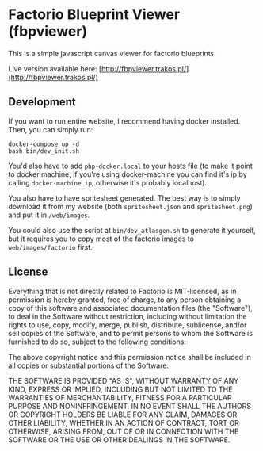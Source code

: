 # Factorio Blueprint Viewer (fbpviewer)

This is a simple javascript canvas viewer for factorio blueprints.

Live version available here: [http://fbpviewer.trakos.pl/](http://fbpviewer.trakos.pl/)


## Development

If you want to run entire website, I recommend having docker installed. Then, you can simply run:

```
docker-compose up -d
bash bin/dev_init.sh
```

You'd also have to add `php-docker.local` to your hosts file (to make it point to docker machine, if you're using docker-machine you can find it's ip by calling `docker-machine ip`, otherwise it's probably localhost).

You also have to have spritesheet generated. The best way is to simply download it from my website (both `spritesheet.json` and `spritesheet.png`) and put it in `/web/images`.

You could also use the script at `bin/dev_atlasgen.sh` to generate it yourself, but it requires you to copy most of the factorio images to `web/images/factorio` first.

## License

Everything that is not directly related to Factorio is MIT-licensed, as in permission is hereby granted, free of charge, 
to any person obtaining a copy of this software and 
associated documentation files (the "Software"), to 
deal in the Software without restriction, including 
without limitation the rights to use, copy, modify, 
merge, publish, distribute, sublicense, and/or sell 
copies of the Software, and to permit persons to whom 
the Software is furnished to do so, 
subject to the following conditions:

The above copyright notice and this permission notice 
shall be included in all copies or substantial portions of the Software.

THE SOFTWARE IS PROVIDED "AS IS", WITHOUT WARRANTY OF ANY KIND, 
EXPRESS OR IMPLIED, INCLUDING BUT NOT LIMITED TO THE WARRANTIES 
OF MERCHANTABILITY, FITNESS FOR A PARTICULAR PURPOSE AND NONINFRINGEMENT. 
IN NO EVENT SHALL THE AUTHORS OR COPYRIGHT HOLDERS BE LIABLE FOR 
ANY CLAIM, DAMAGES OR OTHER LIABILITY, WHETHER IN AN ACTION OF CONTRACT, 
TORT OR OTHERWISE, ARISING FROM, OUT OF OR IN CONNECTION WITH THE 
SOFTWARE OR THE USE OR OTHER DEALINGS IN THE SOFTWARE.